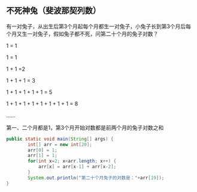 ## 不死神兔（斐波那契列数）

有一对兔子，从出生后第3个月起每个月都生一对兔子，小兔子长到第3个月后每个月又生一对兔子，假如兔子都不死，问第二十个月的兔子对数？

1 = 1                                                                                    

1 = 1                                                                          

1 + 1 =2 

1 + 1 + 1 = 3

1 + 1 + 1 + 1 + 1 = 5

1 + 1 + 1 + 1 + 1 + 1 + 1 + 1 = 8 

……

第一、二个月都是1，第3个月开始对数都是前两个月的兔子对数之和

```java
public static void main(String[] args) {
	    int[] arr = new int[20];
	    arr[0] = 1;
		arr[1] = 1;
		for(int x=2; x<arr.length; x++) {
			arr[x] = arr[x-1] + arr[x-2];
		}
		System.out.println("第二十个月兔子的对数是："+arr[19]);
}
```

